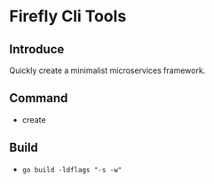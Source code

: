 # Firefly Cli Tools

## Introduce
Quickly create a minimalist microservices framework.

## Command
- create

## Build
- `go build -ldflags "-s -w"`